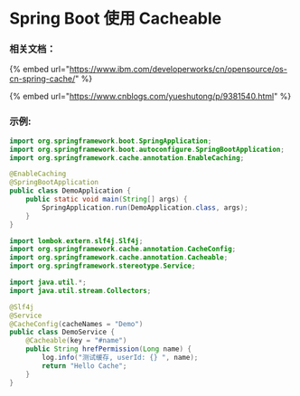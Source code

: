 # Spring Boot 使用 Cacheable

### 相关文档：

{% embed url="https://www.ibm.com/developerworks/cn/opensource/os-cn-spring-cache/" %}

{% embed url="https://www.cnblogs.com/yueshutong/p/9381540.html" %}

### 示例:

```java
import org.springframework.boot.SpringApplication;
import org.springframework.boot.autoconfigure.SpringBootApplication;
import org.springframework.cache.annotation.EnableCaching;

@EnableCaching
@SpringBootApplication
public class DemoApplication {
    public static void main(String[] args) {
        SpringApplication.run(DemoApplication.class, args);
    }
}
```

```java
import lombok.extern.slf4j.Slf4j;
import org.springframework.cache.annotation.CacheConfig;
import org.springframework.cache.annotation.Cacheable;
import org.springframework.stereotype.Service;

import java.util.*;
import java.util.stream.Collectors;

@Slf4j
@Service
@CacheConfig(cacheNames = "Demo")
public class DemoService {
    @Cacheable(key = "#name")
    public String hrefPermission(Long name) {
        log.info("测试缓存, userId: {} ", name);
        return "Hello Cache";
    }
}

```

